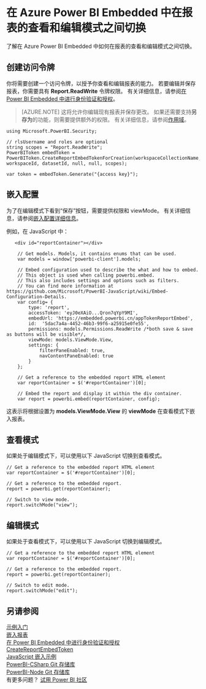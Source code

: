 <properties
    pageTitle="在 Azure Power BI Embedded 中在报表的查看和编辑模式之间切换 | Microsoft 文档"
    description="了解在 Azure Power BI Embedded 中如何在报表的查看和编辑模式之间切换。"
    services="power-bi-embedded"
    documentationcenter=""
    author="guyinacube"
    manager="erikre"
    editor=""
    tags=""
    translationtype="Human Translation" />
<tags
    ms.assetid=""
    ms.service="power-bi-embedded"
    ms.devlang="NA"
    ms.topic="article"
    ms.tgt_pltfrm="NA"
    ms.workload="powerbi"
    ms.date="03/11/2017"
    wacn.date="04/28/2017"
    ms.author="asaxton"
    ms.sourcegitcommit="a114d832e9c5320e9a109c9020fcaa2f2fdd43a9"
    ms.openlocfilehash="376e780c521871f423245b7e661ca4d0f7ab602c"
    ms.lasthandoff="04/14/2017" />

# <a name="toggle-between-view-and-edit-mode-for-reports-in-power-bi-embedded"></a>在 Azure Power BI Embedded 中在报表的查看和编辑模式之间切换

了解在 Azure Power BI Embedded 中如何在报表的查看和编辑模式之间切换。

## <a name="creating-an-access-token"></a>创建访问令牌

你将需要创建一个访问令牌，以授予你查看和编辑报表的能力。 若要编辑并保存报表，你需要具有 **Report.ReadWrite** 令牌权限。 有关详细信息，请参阅[在 Power BI Embedded 中进行身份验证和授权](/documentation/articles/power-bi-embedded-app-token-flow/)。

> [AZURE.NOTE]
> 这将允许你编辑现有报表并保存更改。 如果还需要支持**另存为**的功能，则需要提供额外的权限。 有关详细信息，请参阅[作用域](/documentation/articles/power-bi-embedded-app-token-flow/#scopes/)。

    using Microsoft.PowerBI.Security;

    // rlsUsername and roles are optional
    string scopes = "Report.ReadWrite";
    PowerBIToken embedToken = PowerBIToken.CreateReportEmbedTokenForCreation(workspaceCollectionName, workspaceId, datasetId, null, null, scopes);

    var token = embedToken.Generate("{access key}");

## <a name="embed-configuration"></a>嵌入配置

为了在编辑模式下看到“保存”按钮，需要提供权限和 viewMode。 有关详细信息，请参阅[嵌入配置详细信息](https://github.com/Microsoft/PowerBI-JavaScript/wiki/Embed-Configuration-Details)。

例如，在 JavaScript 中：

       <div id="reportContainer"></div>

        // Get models. Models, it contains enums that can be used.
        var models = window['powerbi-client'].models;

        // Embed configuration used to describe the what and how to embed.
        // This object is used when calling powerbi.embed.
        // This also includes settings and options such as filters.
        // You can find more information at https://github.com/Microsoft/PowerBI-JavaScript/wiki/Embed-Configuration-Details.
        var config= {
            type: 'report',
            accessToken: 'eyJ0eXAiO...Qron7qYpY9MI',
            embedUrl: 'https://embedded.powerbi.cn/appTokenReportEmbed',
            id:  '5dac7a4a-4452-46b3-99f6-a25915e0fe55',
            permissions: models.Permissions.ReadWrite /*both save & save as buttons will be visible*/,
            viewMode: models.ViewMode.View,
            settings: {
                filterPaneEnabled: true,
                navContentPaneEnabled: true
            }
        };

        // Get a reference to the embedded report HTML element
        var reportContainer = $('#reportContainer')[0];

        // Embed the report and display it within the div container.
        var report = powerbi.embed(reportContainer, config);

这表示将根据设置为 **models.ViewMode.View** 的 **viewMode** 在查看模式下嵌入报表。

## <a name="view-mode"></a>查看模式

如果处于编辑模式下，可以使用以下 JavaScript 切换到查看模式。

    // Get a reference to the embedded report HTML element
    var reportContainer = $('#reportContainer')[0];

    // Get a reference to the embedded report.
    report = powerbi.get(reportContainer);

    // Switch to view mode.
    report.switchMode("view");


## <a name="edit-mode"></a>编辑模式

如果处于查看模式下，可以使用以下 JavaScript 切换到编辑模式。

    // Get a reference to the embedded report HTML element
    var reportContainer = $('#reportContainer')[0];

    // Get a reference to the embedded report.
    report = powerbi.get(reportContainer);

    // Switch to edit mode.
    report.switchMode("edit");


## <a name="see-also"></a>另请参阅

[示例入门](/documentation/articles/power-bi-embedded-get-started-sample/)  
[嵌入报表](/documentation/articles/power-bi-embedded-embed-report/)  
[在 Power BI Embedded 中进行身份验证和授权](/documentation/articles/power-bi-embedded-app-token-flow/)  
[CreateReportEmbedToken](https://docs.microsoft.com/dotnet/api/microsoft.powerbi.security.powerbitoken?redirectedfrom=MSDN#methods_)  
[JavaScript 嵌入示例](https://microsoft.github.io/PowerBI-JavaScript/demo/)  
[PowerBI-CSharp Git 存储库](https://github.com/Microsoft/PowerBI-CSharp)  
[PowerBI-Node Git 存储库](https://github.com/Microsoft/PowerBI-Node)  
有更多问题？ [试用 Power BI 社区](http://community.powerbi.com/)

